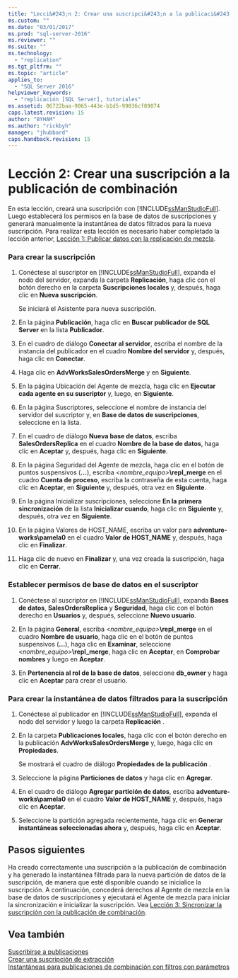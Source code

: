 ```yaml
---
title: "Lecci&#243;n 2: Crear una suscripci&#243;n a la publicaci&#243;n de combinaci&#243;n | Microsoft Docs"
ms.custom: ""
ms.date: "03/01/2017"
ms.prod: "sql-server-2016"
ms.reviewer: ""
ms.suite: ""
ms.technology: 
  - "replication"
ms.tgt_pltfrm: ""
ms.topic: "article"
applies_to: 
  - "SQL Server 2016"
helpviewer_keywords: 
  - "replicación [SQL Server], tutoriales"
ms.assetid: 06722baa-9065-443e-b1d5-99036cf89074
caps.latest.revision: 15
author: "BYHAM"
ms.author: "rickbyh"
manager: "jhubbard"
caps.handback.revision: 15
---
```

# Lecci&#243;n 2: Crear una suscripci&#243;n a la publicaci&#243;n de combinaci&#243;n
En esta lección, creará una suscripción con [!INCLUDE[ssManStudioFull](../../includes/ssmanstudiofull-md.md)]. Luego establecerá los permisos en la base de datos de suscripciones y generará manualmente la instantánea de datos filtrados para la nueva suscripción. Para realizar esta lección es necesario haber completado la lección anterior, [Lección 1: Publicar datos con la replicación de mezcla](../../relational-databases/replication/lesson-1-publishing-data-using-merge-replication.md).  
  
### Para crear la suscripción  
  
1.  Conéctese al suscriptor en [!INCLUDE[ssManStudioFull](../../includes/ssmanstudiofull-md.md)], expanda el nodo del servidor, expanda la carpeta **Replicación**, haga clic con el botón derecho en la carpeta **Suscripciones locales** y, después, haga clic en **Nueva suscripción**.  
  
    Se iniciará el Asistente para nueva suscripción.  
  
2.  En la página **Publicación**, haga clic en **Buscar publicador de SQL Server** en la lista **Publicador**.  
  
3.  En el cuadro de diálogo **Conectar al servidor**, escriba el nombre de la instancia del publicador en el cuadro **Nombre del servidor** y, después, haga clic en **Conectar**.  
  
4.  Haga clic en **AdvWorksSalesOrdersMerge** y en **Siguiente**.  
  
5.  En la página Ubicación del Agente de mezcla, haga clic en **Ejecutar cada agente en su suscriptor** y, luego, en **Siguiente**.  
  
6.  En la página Suscriptores, seleccione el nombre de instancia del servidor del suscriptor y, en **Base de datos de suscripciones**, seleccione **<New Database>** en la lista.  
  
7.  En el cuadro de diálogo **Nueva base de datos**, escriba **SalesOrdersReplica** en el cuadro **Nombre de la base de datos**, haga clic en **Aceptar** y, después, haga clic en **Siguiente**.  
  
8.  En la página Seguridad del Agente de mezcla, haga clic en el botón de puntos suspensivos (**…**), escriba \<*nombre_equipo>***\repl_merge** en el cuadro **Cuenta de proceso**, escriba la contraseña de esta cuenta, haga clic en **Aceptar**, en **Siguiente** y, después, otra vez en **Siguiente**.  
  
9. En la página Inicializar suscripciones, seleccione **En la primera sincronización** de la lista **Inicializar cuando**, haga clic en **Siguiente** y, después, otra vez en **Siguiente**.  
  
10. En la página Valores de HOST_NAME, escriba un valor para **adventure-works\pamela0** en el cuadro **Valor de HOST_NAME** y, después, haga clic en **Finalizar**.  
  
11. Haga clic de nuevo en **Finalizar** y, una vez creada la suscripción, haga clic en **Cerrar**.  
  
### Establecer permisos de base de datos en el suscriptor  
  
1.  Conéctese al suscriptor en [!INCLUDE[ssManStudioFull](../../includes/ssmanstudiofull-md.md)], expanda **Bases de datos**, **SalesOrdersReplica** y **Seguridad**, haga clic con el botón derecho en **Usuarios** y, después, seleccione **Nuevo usuario**.  
  
2.  En la página **General**, escriba \<*nombre_equipo>***\repl_merge** en el cuadro **Nombre de usuario**, haga clic en el botón de puntos suspensivos (**…**), haga clic en **Examinar**, seleccione \<*nombre_equipo>***\repl_merge**, haga clic en **Aceptar**, en **Comprobar nombres** y luego en **Aceptar**.  
  
3.  En **Pertenencia al rol de la base de datos**, seleccione **db_owner** y haga clic en **Aceptar** para crear el usuario.  
  
### Para crear la instantánea de datos filtrados para la suscripción  
  
1.  Conéctese al publicador en [!INCLUDE[ssManStudioFull](../../includes/ssmanstudiofull-md.md)], expanda el nodo del servidor y luego la carpeta **Replicación** .  
  
2.  En la carpeta **Publicaciones locales**, haga clic con el botón derecho en la publicación **AdvWorksSalesOrdersMerge** y, luego, haga clic en **Propiedades**.  
  
    Se mostrará el cuadro de diálogo **Propiedades de la publicación** .  
  
3.  Seleccione la página **Particiones de datos** y haga clic en **Agregar**.  
  
4.  En el cuadro de diálogo **Agregar partición de datos**, escriba **adventure-works\pamela0** en el cuadro **Valor de HOST_NAME** y, después, haga clic en **Aceptar**.  
  
5.  Seleccione la partición agregada recientemente, haga clic en **Generar instantáneas seleccionadas ahora** y, después, haga clic en **Aceptar**.  
  
## Pasos siguientes  
Ha creado correctamente una suscripción a la publicación de combinación y ha generado la instantánea filtrada para la nueva partición de datos de la suscripción, de manera que esté disponible cuando se inicialice la suscripción. A continuación, concederá derechos al Agente de mezcla en la base de datos de suscripciones y ejecutará el Agente de mezcla para iniciar la sincronización e inicializar la suscripción. Vea [Lección 3: Sincronizar la suscripción con la publicación de combinación](../../relational-databases/replication/lesson-3-synchronizing-the-subscription-to-the-merge-publication.md).  
  
## Vea también  
[Suscribirse a publicaciones](../../relational-databases/replication/subscribe-to-publications.md)  
[Crear una suscripción de extracción](../../relational-databases/replication/create-a-pull-subscription.md)  
[Instantáneas para publicaciones de combinación con filtros con parámetros](../../relational-databases/replication/snapshots-for-merge-publications-with-parameterized-filters.md)  
  
